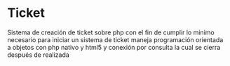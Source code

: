 # Ticket

Sistema de creación de ticket sobre php con el fin de cumplir lo minimo 
necesario para iniciar un sistema de ticket maneja programación orientada a 
objetos con php nativo y html5 y conexión por consulta la cual se cierra 
después de realizada 
